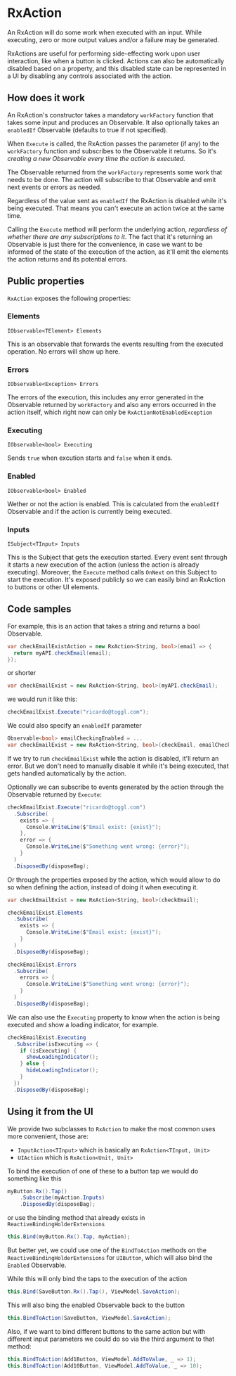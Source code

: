 # RxAction

An RxAction will do some work when executed with an input. While executing, zero or more output values and/or a failure may be generated.

RxActions are useful for performing side-effecting work upon user interaction, like when a button is clicked. Actions can also be automatically disabled based on a property, and this disabled state can be represented in a UI by disabling any controls associated with the action.

## How does it work

An RxAction's constructor takes a mandatory `workFactory` function that takes some input and produces an Observable. It also optionally takes an `enabledIf` Observable (defaults to true if not specified).

When `Execute` is called, the RxAction passes the parameter (if any) to the `workFactory` function and subscribes to the Observable it returns. So it's *creating a new Observable every time the action is executed.*

The Observable returned from the `workFactory` represents some work that needs to be done. The action will subscribe to that Observable and emit next events or errors as needed.

Regardless of the value sent as `enabledIf` the RxAction is disabled while it's being executed. That means you can't execute an action twice at the same time.

Calling the `Execute` method will perform the underlying action, *regardless of whether there are any subscriptions to it*. The fact that it's returning an Observable is just there for the convenience, in case we want to be informed of the state of the execution of the action, as it'll emit the elements the action returns and its potential errors.

## Public properties

`RxAction` exposes the following properties:

### Elements
`IObservable<TElement> Elements`

This is an observable that forwards the events resulting from the executed operation. No errors will show up here.

### Errors
`IObservable<Exception> Errors`

The errors of the execution, this includes any error generated in the Observable returned by `workFactory` and also any errors occurred in the action itself, which right now can only be `RxActionNotEnabledException`

### Executing
`IObservable<bool> Executing`

Sends `true` when excution starts and `false` when it ends.

### Enabled
`IObservable<bool> Enabled`

Wether or not the action is enabled. This is calculated from the `enabledIf` Observable and if the action is currently being executed.

### Inputs
`ISubject<TInput> Inputs`

This is the Subject that gets the execution started. Every event sent through it starts a new execution of the action (unless the action is already executing). Moreover, the `Execute` method calls `OnNext` on this Subject to start the execution. It's exposed publicly so we can easily bind an RxAction to buttons or other UI elements.

## Code samples

For example, this is an action that takes a string and returns a bool Observable.

```c#
var checkEmailExistAction = new RxAction<String, bool>(email => {
  return myAPI.checkEmail(email);
});
```
or shorter
```c#
var checkEmailExist = new RxAction<String, bool>(myAPI.checkEmail);
```
we would run it like this:
```c#
checkEmailExist.Execute("ricardo@toggl.com");
```
We could also specify an `enabledIf` parameter
```c#
Observable<bool> emailCheckingEnabled = ...
var checkEmailExist = new RxAction<String, bool>(checkEmail, emailCheckingEnabled);
```
If we try to run `checkEmailExist` while the action is disabled, it'll return an error. But we don't need to manually disable it while it's being executed, that gets handled automatically by the action.

Optionally we can subscribe to events generated by the action through the Observable returned by `Execute`:
```c#
checkEmailExist.Execute("ricardo@toggl.com")
  .Subscribe(
    exists => {
      Console.WriteLine($"Email exist: {exist}");
    },
    error => {
      Console.WriteLine($"Something went wrong: {error}");
    }
  )
  .DisposedBy(disposeBag);
```
Or through the properties exposed by the action, which would allow to do so when defining the action, instead of doing it when executing it.
```c#
var checkEmailExist = new RxAction<String, bool>(checkEmail);

checkEmailExist.Elements
  .Subscribe(
    exists => {
      Console.WriteLine($"Email exist: {exist}");
    }
  )
  .DisposedBy(disposeBag);

checkEmailExist.Errors
  .Subscribe(
    errors => {
      Console.WriteLine($"Something went wrong: {error}");
    }
  )
  .DisposedBy(disposeBag);
```

We can also use the `Executing` property to know when the action is being executed and show a loading indicator, for example.

```c#
checkEmailExist.Executing
  .Subscribe(isExecuting => {
    if (isExecuting) {
      showLoadingIndicator();
    } else {
      hideLoadingIndicator();
    }
  })
  .DisposedBy(disposeBag);
```

## Using it from the UI

We provide two subclasses to `RxAction` to make the most common uses more convenient, those are:

- `InputAction<TInput>` which is basically an `RxAction<TInput, Unit>`
- `UIAction` which is `RxAction<Unit, Unit>`

To bind the execution of one of these to a button tap we would do something like this

```c#
myButton.Rx().Tap()
    .Subscribe(myAction.Inputs)
    .DisposedBy(disposeBag);
```

or use the binding method that already exists in `ReactiveBindingHolderExtensions`

```c#
this.Bind(myButton.Rx().Tap, myAction);
```

But better yet, we could use one of the `BindToAction` methods on the `ReactiveBindingHolderExtensions` for `UIButton`, which will also bind the `Enabled` Observable.

While this will only bind the taps to the execution of the action
```c#
this.Bind(SaveButton.Rx().Tap(), ViewModel.SaveAction);
```

This will also bing the enabled Observable back to the button
```c#
this.BindToAction(SaveButton, ViewModel.SaveAction);
```

Also, if we want to bind different buttons to the same action but with different input parameters we could do so via the third argument to that method:
```c#
this.BindToAction(Add1Button, ViewModel.AddToValue, _ => 1);
this.BindToAction(Add10Button, ViewModel.AddToValue, _ => 10);
```
